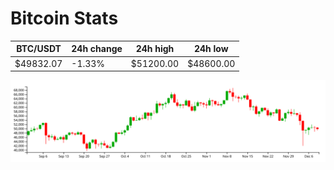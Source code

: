 # Bitcoin Stats

BTC/USDT|24h change|24h high|24h low|
|---|---|---|---|
|$49832.07|-1.33%|$51200.00|$48600.00|

<img src="./chart.svg">
